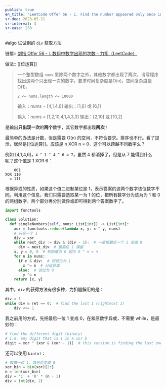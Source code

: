 ```yaml
---
publish: true
en_title: "LeetCode Offer 56 - I. Find the number appeared only once in an array other numbers appeared twice"
sr-due: 2023-05-21
sr-interval: 4
sr-ease: 250
---
```


#algo 试试别的 `div` 获取方法

链接:: [剑指 Offer 56 - I. 数组中数字出现的次数 - 力扣（LeetCode）](https://leetcode.cn/problems/shu-zu-zhong-shu-zi-chu-xian-de-ci-shu-lcof/)

做法:: [[位运算]]

> 一个整型数组 `nums` 里除两个数字之外，其他数字都出现了两次。请写程序找出这两个只出现一次的数字。要求时间复杂度是O(n)，空间复杂度是O(1)。
> 
> `2 <= nums.length <= 10000`
> 
> 输入：nums = [4,1,4,6]
> 输出：[1,6] 或 [6,1]
> 
> 输入：nums = [1,2,10,4,1,4,3,3]
> 输出：[2,10] 或 [10,2]

是输出**只出现一次**的**两个**数字，其它数字都出现**两次**！

最简单的办法是计数，但是需要 O(n) 的空间，不符合要求。排序也不行。看了提示，居然是[[位运算]]。应该是 n XOR n = 0，这个可以跨越不同数字么？

例如 [4,1,4,6]，`4 ^ 1 ^ 4 ^ 6 = 7`，虽然 4 都消掉了，但是从 7 能得到什么呢？这个值是 1 XOR 6：

```text
    001
XOR 110
  = 111
```

根据异或的性质，如果这个值二进制某位是 1，表示答案的这两个数字该位数字不同。利用这个信息，我们只需要选取某一为 1 的位，把所有数字分为该为为 1 和 0 的两组数字，两个部分再分别做异或即可得到两个答案数字了。

```python
import functools

class Solution:
  def singleNumbers(self, nums: List[int]) -> List[int]:
    xor = functools.reduce(lambda x, y: x ^ y, nums)
    # 只留一个 1
    div = xor
    while next_div := div & (div - 1):  # 一直把最后一个 1 变成 0
      div = next_div  # 最高位 1 保留
    x, y = 0, 0  # 初始值为 0 因为 0 ^ n = n
    for n in nums:
      if n & div:  # 则该位为 1
        x ^= n  # 分组异或
      else:  # 该位为 0
        y ^= n
    return [x, y]
```

其中，`div` 的获得方法有很多种，力扣题解用的是：

```python
div = 1
while div & ret == 0:  # find the last 1 (rightmost 1)
	div <<= 1
```

我之前用的方式，先把最后一位 1 变成 0，在和原数字异或，不需要 while，是最妙的：

```python
# find the different digit (binary)
# i.e. any digit that is 1 in a xor b
digit = xor ^ (xor & (xor - 1))  # this version is finding the last one
```

还可以使用 `bin(n)`：

```python
# 取第一位 1，其他位变成 0
xor_bin = bin(xor)[2:]
n = len(xor_bin)
div = '1' + '0' * (n - 1)
div = int(div, 2)
```
